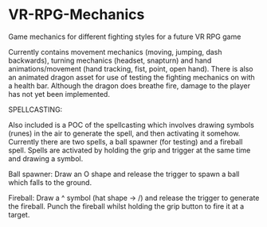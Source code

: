 # VR-RPG-Mechanics
Game mechanics for different fighting styles for a future VR RPG game

Currently contains movement mechanics (moving, jumping, dash backwards), turning mechanics (headset, snapturn) and hand animations/movement (hand tracking, fist, point, open hand). There is also an animated dragon asset for use of testing the fighting mechanics on with a health bar. Although the dragon does breathe fire, damage to the player has not yet been implemented.

SPELLCASTING:

Also included is a POC of the spellcasting which involves drawing symbols (runes) in the air to generate the spell, and then activating it somehow. Currently there are two spells, a ball spawner (for testing) and a fireball spell. Spells are activated by holding the grip and trigger at the same time and drawing a symbol.

Ball spawner: Draw an O shape and release the trigger to spawn a ball which falls to the ground.

Fireball: Draw a ^ symbol (hat shape -> /\) and release the trigger to generate the fireball. Punch the fireball whilst holding the grip button to fire it at a target.

